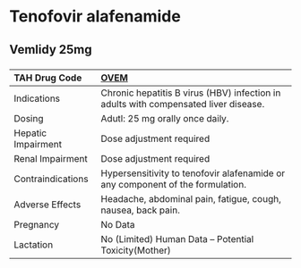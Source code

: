 # Tenofovir alafenamide

## Vemlidy 25mg

##### 

| TAH Drug Code      | [OVEM](https://www.tahsda.org.tw/drugs/hissearch.php?drug_code=OVEM)                |
|:-------------------|:------------------------------------------------------------------------------------|
| Indications        | Chronic hepatitis B virus (HBV) infection in adults with compensated liver disease. |
| Dosing             | Adutl: 25 mg orally once daily.                                                     |
| Hepatic Impairment | Dose adjustment required                                                            |
| Renal Impairment   | Dose adjustment required                                                            |
| Contraindications  | Hypersensitivity to tenofovir alafenamide or any component of the formulation.      |
| Adverse Effects    | Headache, abdominal pain, fatigue, cough, nausea, back pain.                        |
| Pregnancy          | No Data                                                                             |
| Lactation          | No (Limited) Human Data – Potential Toxicity(Mother)                                |

